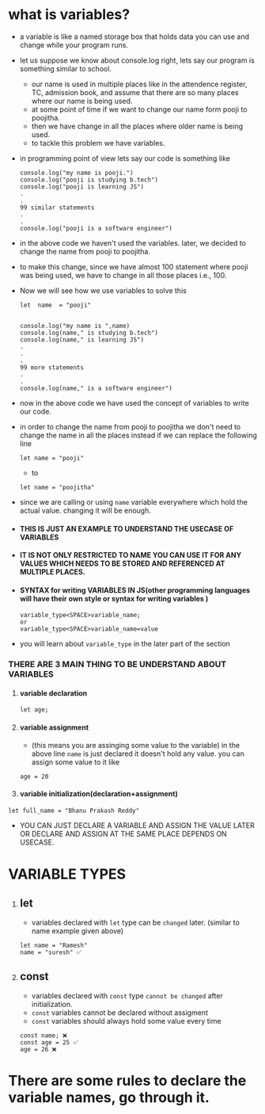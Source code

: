 
# what is variables?
- a variable is like a named storage box that holds data you can use and change while your program runs.

- let us suppose we know about console.log right, lets say our program is something similar to school.
    - our name is used in multiple places like in the attendence register, TC, admission book, and assume that there are so many places where our name is being used. 
    - at some point of time if we want to change our name form pooji to poojitha.
    - then we have change in all the places where older name is being used.
    - to tackle this problem we have variables.

- in programming point of view lets say our code is something like 
    ```
    console.log("my name is pooji.")
    console.log("pooji is studying b.tech")
    console.log("pooji is learning JS")
    .
    .
    99 similar statements
    .
    .
    console.log("pooji is a software engineer")
    ```
- in the above code we haven't used the variables. later, we decided to change the name from pooji to poojitha.
- to make this change, since we have almost 100 statement where pooji was being used, we have to change in all those places i.e., 100.

- Now we will see how we use variables to solve this
    ```
    let  name  = "pooji"


    console.log("my name is ",name)
    console.log(name," is studying b.tech")
    console.log(name," is learning JS")
    .
    .
    .
    99 more statements
    .
    .
    console.log(name," is a software engineer")
    ```
- now in the above code we have used the concept of variables to write our code.
- in order to change the name from pooji to poojitha we don't need to change the name in all the places instead if we can replace the following line 
    ```
    let name = "pooji" 
    ```
    - to 
    ```
    let name = "poojitha"
    ```
- since we are calling or using `name` variable everywhere which hold the actual value. changing it will be enough.

- #### THIS IS JUST AN EXAMPLE TO UNDERSTAND THE USECASE OF VARIABLES
- #### IT IS NOT ONLY RESTRICTED TO NAME YOU CAN USE IT FOR ANY VALUES WHICH NEEDS TO BE STORED AND REFERENCED AT MULTIPLE PLACES.
- #### SYNTAX for writing VARIABLES IN JS(other programming languages will have their own style or syntax for writing variables )
    ```
    variable_type<SPACE>variable_name;
    or
    variable_type<SPACE>variable_name=value
    ```
- you will learn about `variable_type` in the later part of the section



### THERE ARE 3 MAIN THING TO BE UNDERSTAND ABOUT VARIABLES

1. #### variable declaration
    ```
    let age;
    ```
2. #### variable assignment 
    -  (this means you are assinging some value to the variable)
    in the above line `name` is just declared it doesn't hold any value. you can assign some value to it like 
    ```
    age = 20
    ```
3. #### variable initialization(declaration+assignment)
```
let full_name = "Bhanu Prakash Reddy"
```

- YOU CAN JUST DECLARE A VARIABLE AND ASSIGN THE VALUE LATER OR DECLARE AND ASSIGN AT THE SAME PLACE DEPENDS ON USECASE.




# VARIABLE TYPES

1. ## let
    - variables declared with `let` type can be `changed` later. (similar to name example given above)
    ```
    let name = "Ramesh"
    name = "suresh" ✅
    ```

2. ## const
    - variables declared with `const` type `cannot be changed` after initialization.
    - `const` variables cannot be declared without assigment
    - `const` variables should always hold some value every time
    ```
    const name; ❌
    const age = 25 ✅
    age = 26 ❌
    ```

   
   
   
# There are some rules to declare the variable names, go through it.
